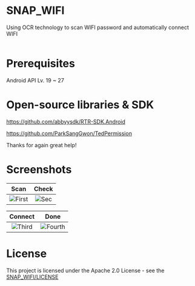 # SNAP_WIFI
Using OCR technology to scan WIFI password and automatically connect WIFI

[<img src="">](https://play.google.com/store/apps/details?id=com.fastaccess.github)
# Prerequisites
Android API Lv. 19 ~ 27
# Open-source libraries & SDK
https://github.com/abbyysdk/RTR-SDK.Android

https://github.com/ParkSangGwon/TedPermission

Thanks for again great help!

# Screenshots
| Scan | Check |
|:-:|:-:|
| ![First](https://user-images.githubusercontent.com/33346331/53023329-5bbc7580-34a0-11e9-9d6d-7deaf503dc92.jpg) | ![Sec](https://user-images.githubusercontent.com/33346331/53023923-78a57880-34a1-11e9-9d4f-f45ccdf20558.jpg) |

| Connect | Done |
|:-:|:-:|
| ![Third](https://user-images.githubusercontent.com/33346331/53023922-780ce200-34a1-11e9-8961-fcdd25e1c413.jpg) | ![Fourth](https://user-images.githubusercontent.com/33346331/53023921-780ce200-34a1-11e9-9642-115b0fea2d9d.jpg) |

# License
This project is licensed under the Apache 2.0 License - see the [SNAP_WIFI/LICENSE](LICENSE)
